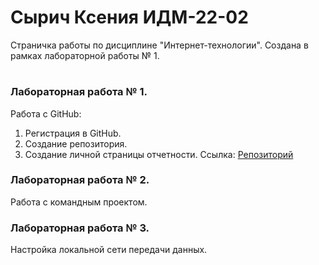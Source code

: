 # Сырич Ксения ИДМ-22-02
Страничка работы по дисциплине "Интернет-технологии". Создана в рамках лабораторной работы № 1.
#
### Лабораторная работа № 1.
Работа с GitHub: 
1. Регистрация в GitHub.
2. Создание репозитория.
3. Создание личной страницы отчетности.
Ссылка: [Репозиторий](https://github.com/kxenki/IT_SyrichKseniia_22-02)
### Лабораторная работа № 2.
Работа с командным проектом.
### Лабораторная работа № 3.
Настройка локальной сети передачи данных.

